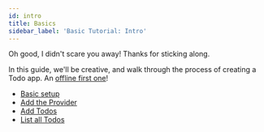 ```yaml
---
id: intro
title: Basics
sidebar_label: 'Basic Tutorial: Intro'
---
```


Oh good, I didn't scare you away! Thanks for sticking along.

In this guide, we'll be creative, and walk through the process of creating a Todo app. An [offline first one](http://hood.ie/blog/say-hello-to-offline-first.html)!

- [Basic setup](./setup)
- [Add the Provider](./provider)
- [Add Todos](./add-todo)
- [List all Todos](./list-all)
